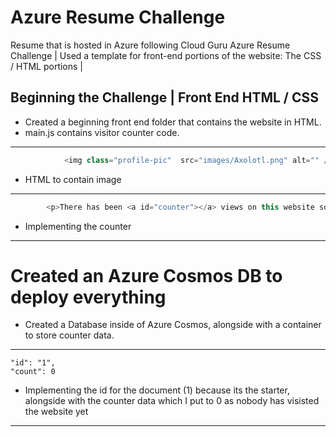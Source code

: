 # Azure Resume Challenge
Resume that is hosted in Azure following Cloud Guru Azure Resume Challenge | Used a template for front-end portions of the website: The CSS / HTML portions | 

## Beginning the Challenge | Front End HTML / CSS

- Created a beginning front end folder that contains the website in HTML.
- main.js contains visitor counter code.
---

```js
            <img class="profile-pic"  src="images/Axolotl.png" alt="" />
```
- HTML to contain image

---
```js
        <p>There has been <a id="counter"></a> views on this website so far :) </p> 
```
- Implementing the counter
---

# Created an Azure Cosmos DB to deploy everything


- Created a Database inside of Azure Cosmos, alongside with a container to store counter data.

--- 
```
"id": "1",
"count": 0
```
-  Implementing the id for the document (1) because its the starter, alongside with the counter data which I put to 0 as nobody has visisted the website yet
---


